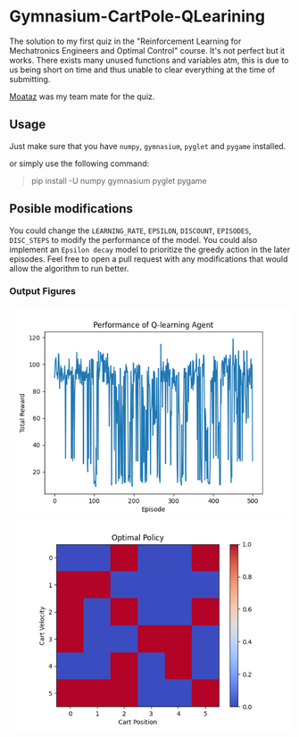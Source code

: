 # Gymnasium-CartPole-QLearining
The solution to my first quiz in the "Reinforcement Learning for Mechatronics Engineers and Optimal Control" course. It's not perfect but it works. There exists many unused functions and variables atm, this is due to us being short on time and thus unable to clear everything at the time of submitting.

[Moataz](https://github.com/Moataz-0) was my team mate for the quiz.

## Usage

Just make sure that you have `numpy`, `gymnasium`, `pyglet` and `pygame` installed.

or simply use the following command:
> pip install -U numpy gymnasium pyglet pygame

## Posible modifications
You could change the `LEARNING_RATE`, `EPSILON`, `DISCOUNT`, `EPISODES`, `DISC_STEPS` to modify the performance of the model. You could also implement an `Epsilon decay` model to prioritize the greedy action in the later episodes. Feel free to open a pull request with any modifications that would allow the algorithm to run better.

### Output Figures
![Performance](https://github.com/AbduEhab/Gymnasium-CartPole-QLearining/blob/main/figures/performance.png?raw=true)
![Optimal Policy](https://github.com/AbduEhab/Gymnasium-CartPole-QLearining/blob/main/figures/optimal_policy.png?raw=true)
